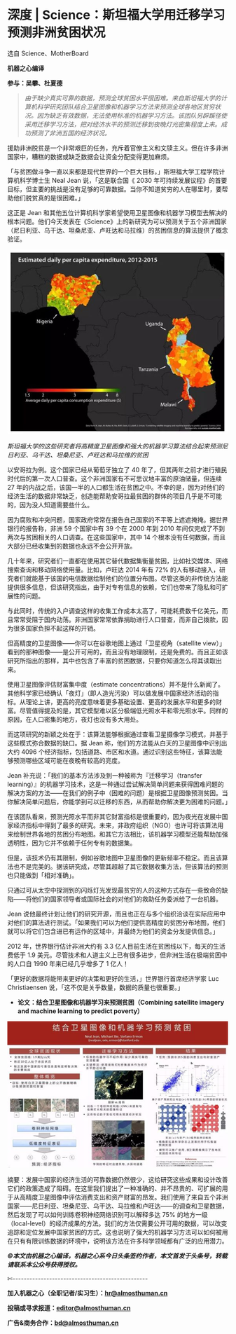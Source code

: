 # 深度 | Science：斯坦福大学用迁移学习预测非洲贫困状况

选自 Science、MotherBoard

**机器之心编译**

**参与：**吴攀**、杜夏德**

> *由于缺少真实可靠的数据，预测全球贫困水平很困难。来自斯坦福大学的计算机科学研究团队结合卫星图像和机器学习方法来预测全球各地区贫穷状况。因为缺乏有效数据，无法使用标准的机器学习方法。该团队另辟蹊径使采用迁移学习方法，把对经济水平的预测迁移到夜晚灯光密集程度上来。成功预测了非洲五国的经济状况。*

援助非洲脱贫是一个非常艰巨的任务，充斥着官僚主义和文牍主义。但在许多非洲国家中，糟糕的数据或缺乏数据会让资金分配变得更加麻烦。

「与贫困做斗争一直以来都是现代世界的一个巨大目标，」斯坦福大学工程学院计算机科学博士生 Neal Jean 说，「这是联合国《 2030 年可持续发展议程》的首要目标，但主要的挑战是没有足够的可靠数据。当你不知道贫穷的人在哪里时，要帮助他们脱贫真的是很困难。」

这正是 Jean 和其他五位计算机科学家希望使用卫星图像和机器学习模型去解决的根本问题。他们今天发表在《Science》上的新研究为可以预测关于五个非洲国家（尼日利亚、乌干达、坦桑尼亚、卢旺达和马拉维）的贫困信息的算法提供了概念验证。

![](img/b1987cbf2de1f1371719009303586cf3.jpg)

*斯坦福大学的这些研究者将高精度卫星图像和强大的机器学习算法结合起来预测尼日利亚、乌干达、坦桑尼亚、卢旺达和马拉维的贫困*

以安哥拉为例。这个国家已经从葡萄牙独立了 40 年了，但其两年之前才进行殖民时代后的第一次人口普查。这个非洲国家有不可思议地丰富的原油储量，但连续 27 年的内战之后，该国一半的人口都生活在贫困之中。不幸的是，因为对他们的经济生活的数据非常缺乏，创造能帮助安哥拉最贫困的群体的项目几乎是不可能的，因为没人知道需要些什么。

因为腐败和冲突问题，国家政府常常在报告自己国家的不平等上遮遮掩掩。据世界银行的报告称，非洲 59 个国家中有 39 个在 2000 年到 2010 年间仅完成了不到两次与贫困相关的人口调查。在这些国家中，其中 14 个根本没有任何数据，而且大部分已经收集到的数据也永远不会公开开放。

几十年来，研究者们一直都在使用其它替代数据集衡量贫困，比如社交媒体、网络搜索查询和移动网络使用量。比如，卢旺达 2014 年有 72% 的人有移动接入，研究者们就能基于该国的电信数据绘制他们的位置分布图。尽管这类的非传统方法能提供很多信息，但该研究指出，由于对专有信息的依赖，它们也带来了隐私和可扩展性的问题。

与此同时，传统的入户调查这样的收集工作成本太高了，可能耗费数千亿美元，而且常常受阻于国内动荡。非洲国家常常依靠捐助进行人口普查，而非自己拨款，因为很多国家负担不起这样的开销。

但高精度的卫星图像——你可以在谷歌地图上通过「卫星视角（satellite view）」看到的那种图像——是公开可用的，而且没有地理限制，还是免费的。而且正如该研究所指出的那样，其中也包含了丰富的贫困数据，只要你知道怎么将其读取出来。

使用卫星图像评估财富集中度（estimate concentrations）并不是什么新闻了。其他科学家已经确认「夜灯」（即人造光污染）可以做发展中国家经济活动的指标。从理论上讲，更高的亮度意味着更多基础设置、更高的发展水平和更多的财富。尽管值得提及的是，其它模型难以区分极端低光照水平和零光照水平。同样的原因，在人口密集的地方，夜灯也没有多大用处。

而这项研究的新颖之处在于：该算法能够根据通过查看卫星摄像学习模式，并基于这些模式弥合数据的缺口。据 Jean 称，他们的方法能从白天的卫星图像中识别出大约 4096 个经济指标，包括道路、市区和水道。通过识别这些特征，该算法能够预测哪些区域可能在夜晚有较高的亮度。

Jean 补充说：「我们的基本方法涉及到一种被称为『迁移学习（transfer learning）』的机器学习技术，这是一种通过尝试解决简单问题来获得困难问题的解决方案的方法——在我们的例子中（困难的问题）是根据卫星图像预测贫困。当你解决简单问题后，你能学到可以迁移的东西，从而帮助你解决更为困难的问题。」

在该团队看来，预测光照水平而非其它财富指标是很重要的，因为夜光在发展中国家经济指标中得到了最多的研究。未来，非政府组织（NGO）也许可将该算法用来绘制世界各地的贫困分布地图。和其它方法相比，该机器学习模型还能帮助加强透明性，因为它并不依赖于任何专有的数据集。

但是，该技术仍有其限制，例如谷歌地图中卫星图像的更新频率不稳定。而且该算法也不是完美的。据该研究成，尽管其超越了其它数据收集方法，但该算法的预测也只能做到「相对准确」。

只通过可从太空中探测到的闪烁灯光发现最贫穷的人的这种方式存在一些致命的缺陷——将他们的国家领导者或国际社会的对他们的救助任务委派给了一台机器。

Jean 说他最终计划让他们的研究开源，而且也正在与多个组织洽谈在实际应用中对他们的算法进行测试。「如果我们可以为他们提供高精度的贫困分布地图，他们就可以将它们包含进已有运作的区域中，并最终为他们的资金分发提供信息。」

2012 年，世界银行估计非洲大约有 3.3 亿人目前生活在贫困线以下，每天的生活费低于 1.9 美元。尽管技术和人道主义上已有很多进步，但非洲生活在极端贫困中的人口自 1990 年来已经几乎增多了 1 亿人！

「更好的数据将能带来更好的决策和更好的生活，」世界银行首席经济学家 Luc Christiaensen 说，「这不仅是关乎数量，数据的质量也很重要。」

*   **论文：结合卫星图像和机器学习来预测贫困（Combining satellite imagery and machine learning to predict poverty）**

![](img/85795926cc5f7dae170a69bb052b2d4e.jpg) 

摘要：发展中国家的经济生活的可靠数据仍然很少，这给研究这些成果和设计改善它们的政策造成了阻碍。在这里我们提出了一种准确的、并不昂贵的、可扩展的用于从高精度卫星图像中评估消费支出和资产财富的昂发。我们使用了来自五个非洲国家——尼日利亚、坦桑尼亚、乌干达、马拉维和卢旺达——的调查和卫星数据，然后发现了可以如何训练卷积神经网络识别可以解释多达 75% 的地方一级（local-level）的经济成果的方法。我们的方法仅需要公开可用的数据，可以改变追踪和定位发展中国家贫困的方式。这也说明了强大的机器学习方法可以如何被用在只有有限训练数据的环境中，说明该方法在许多科学领域都有广泛的应用潜力。

******©本文由机器之心编译，机器之心系今日头条签约作者，本文首发于头条号，***转载请联系本公众号获得授权******。***

✄------------------------------------------------

**加入机器之心（全职记者/实习生）：hr@almosthuman.cn**

**投稿或寻求报道：editor@almosthuman.cn**

**广告&商务合作：bd@almosthuman.cn**